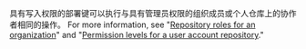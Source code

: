 具有写入权限的部署键可以执行与具有管理员权限的组织成员或个人仓库上的协作者相同的操作。 For more information, see "[Repository roles for an organization](/organizations/managing-access-to-your-organizations-repositories/repository-roles-for-an-organization)" and "[Permission levels for a user account repository](/articles/permission-levels-for-a-user-account-repository/)."

